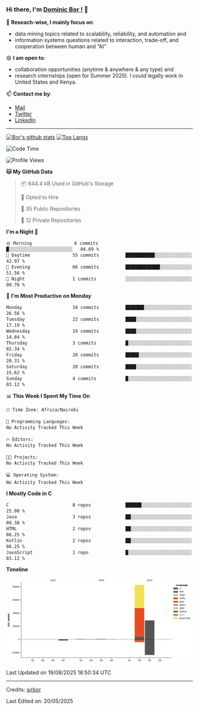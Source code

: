 ### Hi there, I'm [Dominic Bor !](https://www.dominicbor.me/) 👋

🔭 **Reseach-wise, I mainly focus on**:

- data mining topics related to scalability, reliability, and automation and
- information systems questions related to interaction, trade-off, and cooperation between human and “AI”

😄 **I am open to**:

- collaboration opportunities (anytime & anywhere & any type) and
- research internships (open for Summer 2025). I could legally work in United States and Kenya.

📫 **Contact me by**:

- [Mail](mailto:dominicbor@icloud.com)
- [Twitter](https://twitter.com/Kd_Bpr)
- [LinkedIn](https://www.linkedin.com/in/sirbor/)

---

[![Bor's github stats](https://github-readme-stats.vercel.app/api?username=sirbor&theme=material-palenight&count_private=true&hide=contribs)](https://github.com/anuraghazra/github-readme-stats)
[![Top Langs](https://github-readme-stats.vercel.app/api/top-langs/?username=sirbor&theme=material-palenight&hide=Jupyter&layout=compact)](https://github.com/anuraghazra/github-readme-stats)

<!--START_SECTION:waka-->
![Code Time](http://img.shields.io/badge/Code%20Time-946%20hrs%2020%20mins-blue)

![Profile Views](http://img.shields.io/badge/Profile%20Views-0-blue)

**🐱 My GitHub Data** 

> 📦 644.4 kB Used in GitHub's Storage 
 > 
> 💼 Opted to Hire
 > 
> 📜 35 Public Repositories 
 > 
> 🔑 12 Private Repositories 
 > 
**I'm a Night 🦉** 

```text
🌞 Morning                6 commits           █░░░░░░░░░░░░░░░░░░░░░░░░   04.69 % 
🌆 Daytime                55 commits          ███████████░░░░░░░░░░░░░░   42.97 % 
🌃 Evening                66 commits          █████████████░░░░░░░░░░░░   51.56 % 
🌙 Night                  1 commits           ░░░░░░░░░░░░░░░░░░░░░░░░░   00.78 % 
```
📅 **I'm Most Productive on Monday** 

```text
Monday                   34 commits          ███████░░░░░░░░░░░░░░░░░░   26.56 % 
Tuesday                  22 commits          ████░░░░░░░░░░░░░░░░░░░░░   17.19 % 
Wednesday                19 commits          ████░░░░░░░░░░░░░░░░░░░░░   14.84 % 
Thursday                 3 commits           █░░░░░░░░░░░░░░░░░░░░░░░░   02.34 % 
Friday                   26 commits          █████░░░░░░░░░░░░░░░░░░░░   20.31 % 
Saturday                 20 commits          ████░░░░░░░░░░░░░░░░░░░░░   15.62 % 
Sunday                   4 commits           █░░░░░░░░░░░░░░░░░░░░░░░░   03.12 % 
```


📊 **This Week I Spent My Time On** 

```text
🕑︎ Time Zone: Africa/Nairobi

💬 Programming Languages: 
No Activity Tracked This Week

🔥 Editors: 
No Activity Tracked This Week

🐱‍💻 Projects: 
No Activity Tracked This Week

💻 Operating System: 
No Activity Tracked This Week
```

**I Mostly Code in C** 

```text
C                        8 repos             ██████░░░░░░░░░░░░░░░░░░░   25.00 % 
Java                     3 repos             ██░░░░░░░░░░░░░░░░░░░░░░░   09.38 % 
HTML                     2 repos             ██░░░░░░░░░░░░░░░░░░░░░░░   06.25 % 
Kotlin                   2 repos             ██░░░░░░░░░░░░░░░░░░░░░░░   06.25 % 
JavaScript               1 repo              █░░░░░░░░░░░░░░░░░░░░░░░░   03.12 % 
```



**Timeline**

![Lines of Code chart](https://raw.githubusercontent.com/sirbor/sirbor/main/assets/bar_graph.png)


 Last Updated on 19/08/2025 18:50:34 UTC
<!--END_SECTION:waka-->
---

Credits: [sirbor](https://github.com/sirbor)

Last Edited on: 20/05/2025
